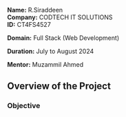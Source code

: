 **Name:** R.Siraddeen  
**Company:** CODTECH IT SOLUTIONS  
**ID:** CT4FS4527  

**Domain:** Full Stack (Web Development)

**Duration:** July to August 2024

**Mentor:** Muzammil Ahmed

  



## Overview of the Project
### Objective

